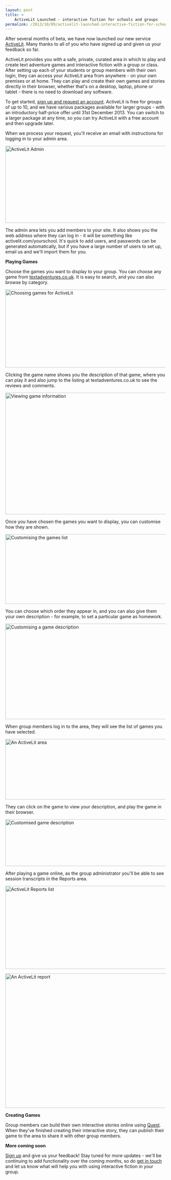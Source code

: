 ```yaml
---
layout: post
title: >
    ActiveLit Launched - interactive fiction for schools and groups
permalink: /2013/10/09/activelit-launched-interactive-fiction-for-schools-and-groups/
---
```

After several months of beta, we have now launched our new service <a href="http://activelit.com">ActiveLit</a>. Many thanks to all of you who have signed up and given us your feedback so far.

ActiveLit provides you with a safe, private, curated area in which to play and create text adventure games and interactive fiction with a group or class. After setting up each of your students or group members with their own login, they can access your ActiveLit area from anywhere - on your own premises or at home. They can play and create their own games and stories directly in their browser, whether that's on a desktop, laptop, phone or tablet - there is no need to download any software.

To get started, <a href="http://activelit.com/home/signup">sign up and request an account</a>. ActiveLit is free for groups of up to 10, and we have various packages available for larger groups - with an introductory half-price offer until 31st December 2013. You can switch to a larger package at any time, so you can try ActiveLit with a free account and then upgrade later.

When we process your request, you'll receive an email with instructions for logging in to your admin area.

<a href="http://textadventuresblog.files.wordpress.com/2013/09/admin.png"><img class="aligncenter size-large wp-image-2405" alt="ActiveLit Admin" src="http://textadventuresblog.files.wordpress.com/2013/09/admin.png?w=625" width="625" height="242" /></a>

The admin area lets you add members to your site. It also shows you the web address where they can log in - it will be something like activelit.com/yourschool. It's quick to add users, and passwords can be generated automatically, but if you have a large number of users to set up, email us and we'll import them for you.

<strong>Playing Games</strong>

Choose the games you want to display to your group. You can choose any game from <a href="http://textadventures.co.uk">textadventures.co.uk</a>. It is easy to search, and you can also browse by category.

<a href="http://textadventuresblog.files.wordpress.com/2013/09/choose1.png"><img class="aligncenter size-large wp-image-2408" alt="Choosing games for ActiveLit" src="http://textadventuresblog.files.wordpress.com/2013/09/choose1.png?w=625" width="625" height="245" /></a>

Clicking the game name shows you the description of that game, where you can play it and also jump to the listing at textadventures.co.uk to see the reviews and comments.

<a href="http://textadventuresblog.files.wordpress.com/2013/09/choose2.png"><img class="aligncenter size-large wp-image-2409" alt="Viewing game information" src="http://textadventuresblog.files.wordpress.com/2013/09/choose2.png?w=625" width="625" height="382" /></a>

Once you have chosen the games you want to display, you can customise how they are shown.

<a href="http://textadventuresblog.files.wordpress.com/2013/09/customise1.png"><img class="aligncenter size-large wp-image-2412" alt="Customising the games list" src="http://textadventuresblog.files.wordpress.com/2013/09/customise1.png?w=625" width="625" height="219" /></a>

You can choose which order they appear in, and you can also give them your own description - for example, to set a particular game as homework.

<a href="http://textadventuresblog.files.wordpress.com/2013/09/customise2.png"><img class="aligncenter size-large wp-image-2413" alt="Customising a game description" src="http://textadventuresblog.files.wordpress.com/2013/09/customise2.png?w=625" width="625" height="300" /></a>

When group members log in to the area, they will see the list of games you have selected.

<a href="http://textadventuresblog.files.wordpress.com/2013/09/area1.png"><img class="aligncenter size-large wp-image-2406" alt="An ActiveLit area" src="http://textadventuresblog.files.wordpress.com/2013/09/area1.png?w=625" width="625" height="190" /></a>

They can click on the game to view your description, and play the game in their browser.

<a href="http://textadventuresblog.files.wordpress.com/2013/09/area2.png"><img class="aligncenter size-large wp-image-2407" alt="Customised game description" src="http://textadventuresblog.files.wordpress.com/2013/09/area2.png?w=625" width="625" height="147" /></a>

After playing a game online, as the group administrator you'll be able to see session transcripts in the Reports area.

<a href="http://textadventuresblog.files.wordpress.com/2013/09/reports.png"><img class="aligncenter size-large wp-image-2415" alt="ActiveLit Reports list" src="http://textadventuresblog.files.wordpress.com/2013/09/reports.png?w=625" width="625" height="261" /></a>

<a href="http://textadventuresblog.files.wordpress.com/2013/09/report.png"><img class="aligncenter size-large wp-image-2414" alt="An ActiveLit report" src="http://textadventuresblog.files.wordpress.com/2013/09/report.png?w=625" width="625" height="422" /></a>

<strong>Creating Games</strong>

Group members can build their own interactive stories online using <a href="http://textadventures.co.uk/quest">Quest</a>. When they've finished creating their interactive story, they can publish their game to the area to share it with other group members.

<strong>More coming soon</strong>

<a href="http://activelit.com/home/signup">Sign up</a> and give us your feedback! Stay tuned for more updates - we'll be continuing to add functionality over the coming months, so do <a href="http://activelit.com/help/contact">get in touch</a> and let us know what will help you with using interactive fiction in your group.